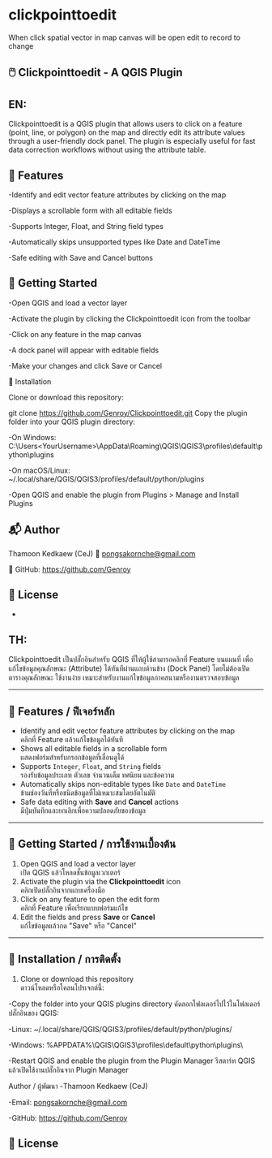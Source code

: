 # clickpointtoedit
When click spatial vector in map canvas will be open edit to record to change 

## 🖱️ Clickpointtoedit - A QGIS Plugin

## **EN:**  
Clickpointtoedit is a QGIS plugin that allows users to click on a feature (point, line, or polygon) on the map and directly edit its attribute values through a user-friendly dock panel. 
The plugin is especially useful for fast data correction workflows without using the attribute table.

## 🔧 Features

-Identify and edit vector feature attributes by clicking on the map

-Displays a scrollable form with all editable fields

-Supports Integer, Float, and String field types

-Automatically skips unsupported types like Date and DateTime

-Safe editing with Save and Cancel buttons

## 🚀 Getting Started

-Open QGIS and load a vector layer

-Activate the plugin by clicking the Clickpointtoedit icon from the toolbar

-Click on any feature in the map canvas

-A dock panel will appear with editable fields

-Make your changes and click Save or Cancel

📁 Installation

Clone or download this repository:

git clone https://github.com/Genroy/Clickpointtoedit.git
Copy the plugin folder into your QGIS plugin directory:

-On Windows:
C:\Users\<YourUsername>\AppData\Roaming\QGIS\QGIS3\profiles\default\python\plugins

-On macOS/Linux:
~/.local/share/QGIS/QGIS3/profiles/default/python/plugins

-Open QGIS and enable the plugin from Plugins > Manage and Install Plugins

## 📬 Author

Thamoon Kedkaew (CeJ)
📧 pongsakornche@gmail.com

🔗 GitHub: https://github.com/Genroy

## 📝 License
-

## **TH:**  
Clickpointtoedit เป็นปลั๊กอินสำหรับ QGIS ที่ให้ผู้ใช้สามารถคลิกที่ Feature บนแผนที่ เพื่อแก้ไขข้อมูลคุณลักษณะ (Attribute) ได้ทันทีผ่านแถบด้านข้าง (Dock Panel) โดยไม่ต้องเปิดตารางคุณลักษณะ 
ใช้งานง่าย เหมาะสำหรับงานแก้ไขข้อมูลภาคสนามหรืองานตรวจสอบข้อมูล

---

## 🔧 Features / ฟีเจอร์หลัก

- Identify and edit vector feature attributes by clicking on the map  
  คลิกที่ Feature แล้วแก้ไขข้อมูลได้ทันที
- Shows all editable fields in a scrollable form  
  แสดงฟอร์มสำหรับกรอกข้อมูลที่เลื่อนดูได้
- Supports `Integer`, `Float`, and `String` fields  
  รองรับข้อมูลประเภท ตัวเลข จำนวนเต็ม ทศนิยม และข้อความ
- Automatically skips non-editable types like `Date` and `DateTime`  
  ข้ามช่องวันที่หรือชนิดข้อมูลที่ไม่เหมาะสมโดยอัตโนมัติ
- Safe data editing with **Save** and **Cancel** actions  
  มีปุ่มบันทึกและยกเลิกเพื่อความปลอดภัยของข้อมูล

---

## 🚀 Getting Started / การใช้งานเบื้องต้น

1. Open QGIS and load a vector layer  
   เปิด QGIS แล้วโหลดชั้นข้อมูลเวกเตอร์
2. Activate the plugin via the **Clickpointtoedit** icon  
   คลิกเปิดปลั๊กอินจากแถบเครื่องมือ
3. Click on any feature to open the edit form  
   คลิกที่ Feature เพื่อเรียกแบบฟอร์มแก้ไข
4. Edit the fields and press **Save** or **Cancel**  
   แก้ไขข้อมูลแล้วกด "Save" หรือ "Cancel"

---

## 📁 Installation / การติดตั้ง

1. Clone or download this repository  
   ดาวน์โหลดหรือโคลนโปรเจกต์นี้:

-Copy the folder into your QGIS plugins directory
คัดลอกโฟลเดอร์ไปไว้ในโฟลเดอร์ปลั๊กอินของ QGIS:

-Linux: ~/.local/share/QGIS/QGIS3/profiles/default/python/plugins/

-Windows: %APPDATA%\QGIS\QGIS3\profiles\default\python\plugins\

-Restart QGIS and enable the plugin from the Plugin Manager
รีสตาร์ท QGIS แล้วเปิดใช้งานปลั๊กอินจาก Plugin Manager


Author / ผู้พัฒนา
-Thamoon Kedkaew (CeJ)

-Email: pongsakornche@gmail.com

-GitHub: https://github.com/Genroy

📝 License
-

